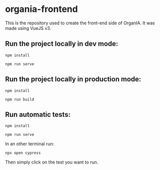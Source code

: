 # organia-frontend

This is the repository used to create the front-end side of OrganIA.
It was made using VueJS v3.

## Run the project locally in dev mode:
```
npm install
```
```
npm run serve
```
## Run the project locally in production mode:
```
npm install
```
```
npm run build
```
## Run automatic tests:
```
npm install
```
```
npm run serve
```
In an other terminal run:
```
npx open cypress
```
Then simply click on the test you want to run.
